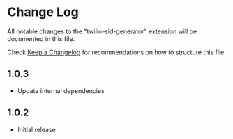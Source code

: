 # Change Log

All notable changes to the "twilio-sid-generator" extension will be documented in this file.

Check [Keep a Changelog](http://keepachangelog.com/) for recommendations on how to structure this file.

## 1.0.3

- Update internal dependencies

## 1.0.2

- Initial release